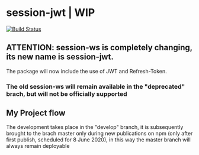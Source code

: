 # session-jwt | WIP
[![Build Status](https://travis-ci.org/alessandro-caldonazzi/session-jwt.svg?branch=develop)](https://travis-ci.org/alessandro-caldonazzi/session-jwt)

## ATTENTION: session-ws is completely changing, its new name is session-jwt.
The package will now include the use of JWT and Refresh-Token.

### The old session-ws will remain available in the "deprecated" brach, but will not be officially supported


## My Project flow

The development takes place in the "develop" branch, it is subsequently brought to the brach master only during new publications on npm (only after first publish, scheduled for 8 June 2020), in this way the master branch will always remain deployable

